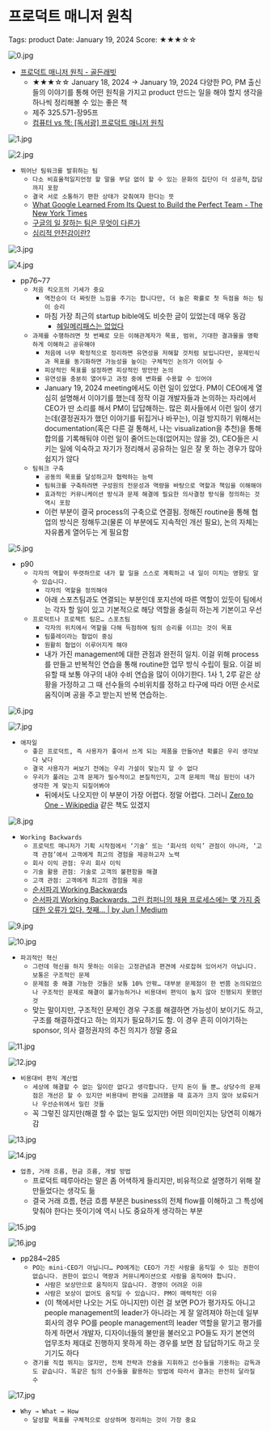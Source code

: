 # 프로덕트 매니저 원칙

Tags: product
Date: January 19, 2024
Score: ★★★☆☆

![0.jpg](product_manager_principle/0.jpg)

- [프로덕트 매니저 원칙 - 골든래빗](https://goldenrabbit.co.kr/product/pmpo/)
    - ★★★☆☆ January 18, 2024 → January 19, 2024  다양한 PO, PM 출신들의 이야기를 통해 어떤 원칙을 가지고 product 만드는 일을 해야 할지 생각을 하나씩 정리해볼 수 있는 좋은 책
    - 제주 325.571-장95프
    - [컴퓨터 vs 책: [독서광] 프로덕트 매니저 원칙](https://jhrogue.blogspot.com/2023/12/blog-post_27.html)

![1.jpg](product_manager_principle/1.jpg)

![2.jpg](product_manager_principle/2.jpg)

- `뛰어난 팀워크를 발휘하는 팀`
    - `다소 비효율적일지언정 할 말을 부담 없이 할 수 있는 문화의 집단이 더 성공적`, `잡담까지 포함`
    - `결국 서로 소통하기 편한 상태가 갖춰여쟈 한다는 뜻`
    - [What Google Learned From Its Quest to Build the Perfect Team - The New York Times](https://www.nytimes.com/2016/02/28/magazine/what-google-learned-from-its-quest-to-build-the-perfect-team.html)
    - [구글의 일 잘하는 팀은 무엇이 다른가](https://www.carnegie.co.kr/forum/view/707760)
    - [심리적 안전감이란?](https://brunch.co.kr/@younghakjang/112)

![3.jpg](product_manager_principle/3.jpg)

![4.jpg](product_manager_principle/4.jpg)

- pp76~77
    - `처음 킥오프의 기세가 중요`
        - `역전승이 더 짜릿한 느낌을 주기는 합니다만, 더 높은 확률로 첫 득점을 하는 팀이 승리`
        - 마침 가장 최근의 startup bible에도 비슷한 글이 있었는데 매우 동감
            - [헤일메리패스는 없었다](https://www.thestartupbible.com/2024/01/no-room-for-hail-mary-pass.html)
    - `과제를 수행하려면 첫 번째로 모든 이해관계자가 목표, 범위, 기대한 결과물을 명확하게 이해하고 공유해야`
        - `처음에 너무 확정적으로 정리하면 유연성을 저해할 것처럼 보입니다만, 문제인식과 목표를 동기화하면 가능성을 높이는 구체적인 논의가 이어질 수`
        - `피상적인 목표를 설정하면 피상적인 방안만 논의`
        - `유연성을 충분히 열어두고 과정 중에 변화를 수용할 수 있어야`
        - January 19, 2024 meeting에서도 이런 일이 있었다. PM이 CEO에게 열심히 설명해서 이야기를 했는데 정작 이걸 개발자들과 논의하는 자리에서 CEO가 딴 소리를 해서 PM이 답답해하는. 많은 회사들에서 이런 일이 생기는데(결정권자가 했던 이야기를 뒤집거나 바꾸는), 이걸 방지하기 위해서는 documentation(혹은 다른 걸 통해서, 나는 visualization을 추천)을 통해 합의를 기록해둬야 이런 일이 줄어드는데(없어지는 않을 것), CEO들은 시키는 일에 익숙하고 자기가 정리해서 공유하는 일은 잘 못 하는 경우가 많아 쉽지가 않다
    - `팀워크 구축`
        - `공동의 목표를 달성하고자 협력하는 능력`
        - `팀워크를 구축하려면 구성원의 전문성과 역량을 바탕으로 역할과 책임을 이해해야`
        - `효과적인 커뮤니케이션 방식과 문제 해결에 필요한 의사결정 방식을 정의하는 것 역시 포함`
        - 이런 부분이 결국 process의 구축으로 연결됨. 정해진 routine을 통해 협업의 방식은 정해두고(물론 이 부분에도 지속적인 개선 필요), 논의 자체는 자유롭게 열어두는 게 필요함

![5.jpg](product_manager_principle/5.jpg)

- p90
    - `각자의 역할이 뚜렷하므로 내가 할 일을 스스로 계획하고 내 일이 미치는 영향도 알 수 있습니다.`
        - `각자의 역할을 정의해야`
        - 아래 스포츠팀과도 연결되는 부분인데 포지션에 따른 역할이 있듯이 팀에서는 각자 할 일이 있고 기본적으로 해당 역할을 충실히 하는게 기본이고 우선
    - `프로덕트나 프로젝트 팀은… 스포츠팀`
        - `각자의 위치에서 역할을 다해 득점하여 팀의 승리를 이끄는 것이 목표`
        - `팀플레이라는 협업이 중심`
        - `원활히 협업이 이루어지게 해야`
        - 내가 가진 management에 대한 관점과 완전히 일치. 이걸 위해 process를 만들고 반복적인 연습을 통해 routine한 업무 방식 수립이 필요. 이걸 비유할 때 보통 야구의 내야 수비 연습을 많이 이야기한다. 1사 1, 2루 같은 상황을 가정하고 그 때 선수들의 수비위치를 정하고 타구에 따라 어떤 순서로 움직이며 공을 주고 받는지 반복 연습하는.

![6.jpg](product_manager_principle/6.jpg)

![7.jpg](product_manager_principle/7.jpg)

- `애자일`
    - `좋은 프로덕트, 즉 사용자가 좋아서 쓰게 되는 제품을 만들어낸 확률은 우리 생각보다 낮다`
    - `결국 사용자가 써보기 전에는 우리 가설이 맞는지 알 수 없다`
    - `우리가 풀려는 고객 문제가 필수적이고 본질적인지, 고객 문제의 핵심 원인이 내가 생각한 게 맞는지 되짚어봐야`
        - 뒤에서도 나오지만 이 부분이 가장 어렵다. 정말 어렵다. 그러니 [Zero to One - Wikipedia](https://en.wikipedia.org/wiki/Zero_to_One) 같은 책도 있겠지

![8.jpg](product_manager_principle/8.jpg)

- `Working Backwards`
    - `프로덕트 매니저가 기획 시작점에서 ‘기술’ 또는 ‘회사의 이익’ 관점이 아니라, ‘고객 관점’에서 고객에게 최고의 경험을 제공하고자 노력`
    - `회사 이익 관점: 우리 회사 이익`
    - `기술 활용 관점: 기술로 고객의 불편함을 해결`
    - `고객 관점: 고객에게 최고의 경험을 제공`
    - [순서파괴 Working Backwards](https://github.com/hyunjun/bookmarks/blob/master/programming_books/working_backwards.md)
    - [순서파괴 Working Backwards. 그린 컴퍼니의 채용 프로세스에는 몇 가지 중대한 오류가 있다. 첫째… | by Jun | Medium](https://nymets.medium.com/%EC%88%9C%EC%84%9C%ED%8C%8C%EA%B4%B4-working-ba-9b3068303d1e)

![9.jpg](product_manager_principle/9.jpg)

![10.jpg](product_manager_principle/10.jpg)

- `파괴적인 혁신`
    - `그런데 혁신을 하지 못하는 이유는 고정관념과 편견에 사로잡혀 있어서가 아닙니다. 보통은 구조적인 문제`
    - `문제점 중 해결 가능한 것들은 보통 10% 안팎… 대부분 문제점이 한 번쯤 논의되었으나 구조적인 문제로 해결이 불가능하거나 비용대비 편익이 높지 않아 진행되지 못했던 것`
    - 맞는 말이지만, 구조적인 문제인 경우 구조를 해결하면 가능성이 보이기도 하고, 구조를 해결하겠다고 하는 의지가 필요하기도 함. 이 경우 흔히 이야기하는 sponsor, 의사 결정권자의 추진 의지가 정말 중요

![11.jpg](product_manager_principle/11.jpg)

![12.jpg](product_manager_principle/12.jpg)

- `비용대비 편익 계산법`
    - `세상에 해결할 수 없는 일이란 없다고 생각합니다. 단지 돈이 들 뿐… 상당수의 문제점은 개선은 할 수 있지만 비용대비 편익을 고려했을 때 효과가 크지 않아 보류되거나 우선순위에서 밀린 것들`
    - 꼭 그렇진 않지만(해결 할 수 없는 일도 있지만) 어떤 의미인지는 당연히 이해가 감

![13.jpg](product_manager_principle/13.jpg)

![14.jpg](product_manager_principle/14.jpg)

- `업종, 거래 흐름, 현금 흐름, 개발 방법`
    - 프로덕트 떼루아라는 말은 좀 어색하게 들리지만, 비유적으로 설명하기 위해 잘 만들었다는 생각도 듦
    - 결국 거래 흐름, 현금 흐름 부분은 business의 전체 flow를 이해하고 그 특성에 맞춰야 한다는 뜻이기에 역시 나도 중요하게 생각하는 부분

![15.jpg](product_manager_principle/15.jpg)

![16.jpg](product_manager_principle/16.jpg)

- pp284~285
    - `PO는 mini-CEO가 아닙니다… PO에게는 CEO가 가진 사람을 움직일 수 있는 권한이 없습니다. 권한이 없으니 역량과 커뮤니케이션으로 사람을 움직여야 합니다.`
        - `사람은 보상만으로 움직이지 않습니다. 경영이 어려운 이유`
        - `사람은 보상이 없어도 움직일 수 있습니다. PM이 매력적인 이유`
        - (이 책에서만 나오는 거도 아니지만) 이런 걸 보면 PO가 평가자도 아니고 people management의 leader가 아니라는 게 잘 알려져야 하는데 일부 회사의 경우 PO를 people management의 leader 역할을 맡기고 평가를 하게 하면서 개발자, 디자이너들의 불만을 불러오고 PO들도 자기 본연의 업무조차 제대로 진행하지 못하게 하는 경우를 보면 참 답답하기도 하고 웃기기도 하다
    - `경기를 직접 뛰지는 않지만, 전체 전략과 전술을 지휘하고 선수들을 기용하는 감독과도 같습니다. 똑같은 팀의 선수들을 활용하는 방법에 따라서 결과는 완전히 달라질 수`

![17.jpg](product_manager_principle/17.jpg)

- `Why → What → How`
    - `달성할 목표를 구체적으로 상상하며 정리하는 것이 가장 중요`
